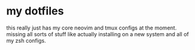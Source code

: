 # my dotfiles

this really just has my core neovim and tmux configs at the moment. missing all sorts of stuff like actually installing on a new system and all of my zsh configs. 